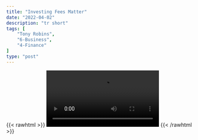 ```yaml
---
title: "Investing Fees Matter"
date: "2022-04-02"
description: "tr short"
tags: [
    "Tony Robins",
    "6-Business",
    "4-Finance"
]
type: "post"
---
```

{{< rawhtml >}}
    <video width="auto" height="auto" controls>
        <source src="https://clips.dev00ps.com/Tony%20Robins/TONY%20ROBBINS%20%20Investing%20Fees%20Matter.mp4" type="video/mp4"> 
    </video>
{{< /rawhtml >}}
